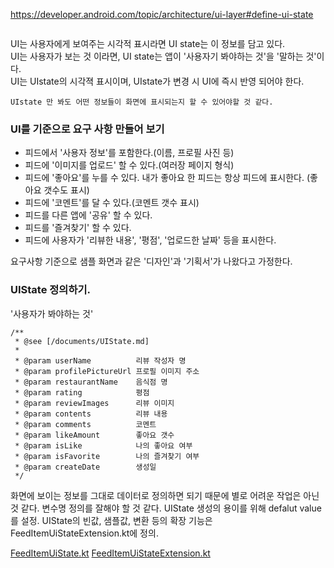 https://developer.android.com/topic/architecture/ui-layer#define-ui-state

<img scr = ../preview.png width="500">

UI는 사용자에게 보여주는 시각적 표시라면 UI state는 이 정보를 담고 있다.</br>
UI는 사용자가 보는 것 이라면, UI state는 앱이 '사용자기 봐야하는 것'을 '말하는 것'이다.</br>
UI는 UIstate의 시각젹 표시이며, UIstate가 변경 시 UI에 즉시 반영 되어야 한다.</br>

```
UIstate 만 봐도 어떤 정보들이 화면에 표시되는지 할 수 있어야할 것 같다.
```

### UI를 기준으로 요구 사항 만들어 보기
- 피드에서 '사용자 정보'를 포함한다.(이름, 프로필 사진 등)
- 피드에 '이미지를 업로드' 할 수 있다.(여러장 페이지 형식)
- 피드에 '좋아요'를 누를 수 있다. 내가 좋아요 한 피드는 항상 피드에 표시한다. (좋아요 갯수도 표시)
- 피드에 '코멘트'를 달 수 있다.(코멘트 갯수 표시)
- 피드를 다른 앱에 '공유' 할 수 있다.
- 피드를 '즐겨찾기' 할 수 있다.
- 피드에 사용자가 '리뷰한 내용', '평점', '업로드한 날짜' 등을 표시한다.

요구사항 기준으로 샘플 화면과 같은 '디자인'과 '기획서'가 나왔다고 가정한다.

### UIState 정의하기.
'사용자가 봐야하는 것'

```
/**
 * @see [/documents/UIState.md]
 *
 * @param userName          리뷰 작성자 명
 * @param profilePictureUrl 프로필 이미지 주소
 * @param restaurantName    음식점 명
 * @param rating            평점
 * @param reviewImages      리뷰 이미지
 * @param contents          리뷰 내용
 * @param comments          코멘트
 * @param likeAmount        좋아요 갯수
 * @param isLike            나의 좋아요 여부
 * @param isFavorite        나의 즐겨찾기 여부
 * @param createDate        생성일
 */
```

화면에 보이는 정보를 그대로 데이터로 정의하면 되기 때문에 별로 어려운 작업은 아닌 것 같다.
변수명 정의를 잘해야 할 것 같다.
UIState 생성의 용이를 위해 defalut value를 설정.
UIState의 빈값, 샘플값, 변환 등의 확장 기능은 FeedItemUiStateExtension.kt에 정의.

[FeedItemUiState.kt](/library/src/main/java/com/sarang/torang/data/basefeed/FeedItemUiState.kt)
[FeedItemUiStateExtension.kt](/library/src/main/java/com/sarang/torang/data/basefeed/FeedItemUiStateExtension.kt)